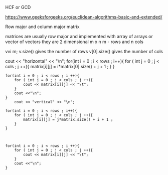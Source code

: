 HCF or GCD 

https://www.geeksforgeeks.org/euclidean-algorithms-basic-and-extended/



Row major and column major matrix 

matrices are usually row major and implemented with array of arrays or vector of vectors
they are  2 dimensional m x n  m - rows and n cols

vvi m;
 v.size() gives the number of rows
 v[0].size() gives the number of cols




 cout << "horizontal" << "\n";
    for(int i = 0 ; i < rows ; i++){
        for ( int j = 0 ; j < cols ; j ++){
            matrix[i][j] = i*matrix[0].size() + j + 1 ;
        }
    }

    for(int i = 0 ; i < rows ; i ++){
        for ( int j = 0 ; j < cols ; j ++){
            cout << matrix[i][j] << "\t";
        }
        cout <<"\n";
    }
        cout << "vertical" << "\n";

    for(int i = 0 ; i < rows ; i++){
        for ( int j = 0 ; j < cols ; j ++){
            matrix[i][j] = j*matrix.size() + i + 1 ;
        }
    }



    for(int i = 0 ; i < rows ; i ++){
        for ( int j = 0 ; j < cols ; j ++){
            cout << matrix[i][j] << "\t";
        }
        cout <<"\n";
    }